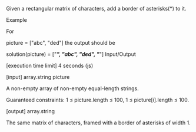 Given a rectangular matrix of characters, add a border of asterisks(\*) to it.

Example

For

picture = ["abc",
"ded"]
the output should be

solution(picture) = ["*****",
"*abc*",
"*ded*",
"*****"]
Input/Output

[execution time limit] 4 seconds (js)

[input] array.string picture

A non-empty array of non-empty equal-length strings.

Guaranteed constraints:
1 ≤ picture.length ≤ 100,
1 ≤ picture[i].length ≤ 100.

[output] array.string

The same matrix of characters, framed with a border of asterisks of width 1.
